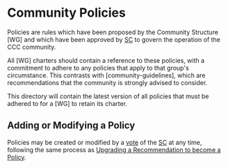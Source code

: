 # Community Policies

Policies are rules which have been proposed by the Community Structure [WG] and which have been approved by [SC] to govern the operation of the CCC community.

All [WG] charters should contain a reference to these policies, with a commitment to adhere to any policies that apply to that group's circumstance. This contrasts with [community-guidelines], which are recommendations that the community is strongly advised to consider.

This directory will contain the latest version of all policies that must be adhered to for a [WG] to retain its charter.

## Adding or Modifying a Policy

Policies may be created or modified by a [vote] of the [SC] at any time, following the same process as [Upgrading a Recommendation to become a Policy](../community-guidelines/README.md/#upgrading-a-recommendation-to-become-a-policy).

[SC]: ../community-groups.md#steering-committee
[vote]: ../steering/charter.md#voting
